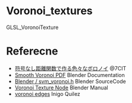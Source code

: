 # Voronoi_textures
GLSL_VoronoiTexture

# Referecne
- [符号なし距離関数で作る色々なボロノイ](https://qiita.com/7CIT/items/4126d23ffb1b28b80f27) @7CIT
- [Smooth Voronoi PDF](https://wiki.blender.org/wiki/User:OmarSquircleArt/GSoC2019/Documentation/Smooth_Voronoi) Blender Documentation
- [Blender / svm_voronoi.h](https://github.com/blender/blender/blob/594f47ecd2d5367ca936cf6fc6ec8168c2b360d0/intern/cycles/kernel/svm/svm_voronoi.h) Blender SourceCode
- [Voronoi Texture Node](https://docs.blender.org/manual/ja/2.90/render/shader_nodes/textures/voronoi.html) Blender Manual
- [voronoi edges](https://www.iquilezles.org/www/articles/voronoilines/voronoilines.htm) Inigo Quilez